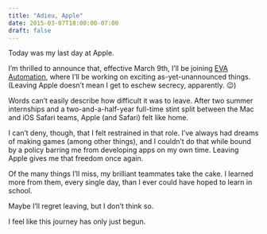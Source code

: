 ```yaml
---
title: "Adieu, Apple"
date: 2015-03-07T18:00:00-07:00
draft: false
---
```


Today was my last day at Apple.

I’m thrilled to announce that, effective March 9th, I’ll be joining [EVA
Automation][eva], where I’ll be working on exciting as-yet-unannounced things.
(Leaving Apple doesn’t mean I get to eschew secrecy, apparently. 😉)

Words can’t easily describe how difficult it was to leave. After two summer
internships and a two-and-a-half-year full-time stint split between the Mac and
iOS Safari teams, Apple (and Safari) felt like home.

I can’t deny, though, that I felt restrained in that role. I’ve always had
dreams of making games (among other things), and I couldn’t do that while bound
by a policy barring me from developing apps on my own time. Leaving Apple gives
me that freedom once again.

Of the many things I’ll miss, my brilliant teammates take the cake. I learned
more from them, every single day, than I ever could have hoped to learn in
school.

Maybe I’ll regret leaving, but I don’t think so.

I feel like this journey has only just begun.

[eva]: https://evaautomation.com/
